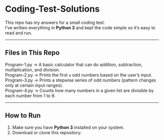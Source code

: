 # Coding-Test-Solutions



This repo has my answers for a small coding test.  
I’ve written everything in **Python 3** and kept the code simple so it’s easy to read and run.

---

## Files in This Repo

Program-1.py → A basic calculator that can do addition, subtraction, multiplication, and division.  
Program-2.py → Prints the first `a` odd numbers based on the user’s input.  
Program-3.py → Prints a stepwise series of odd numbers (pattern changes only at certain input ranges).  
Program-4.py → Counts how many numbers in a given list are divisible by each number from 1 to 9.

---

## How to Run

1. Make sure you have **Python 3** installed on your system.  
2. Download or clone this repository:
  
